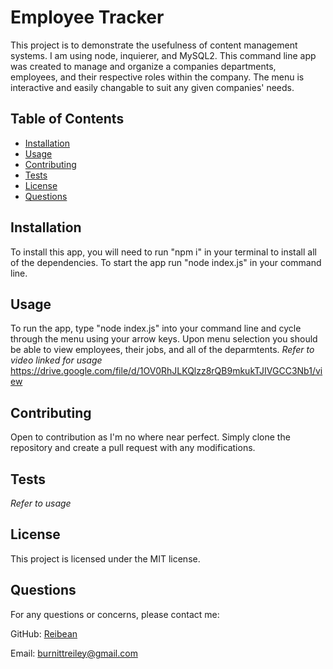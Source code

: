 # Employee Tracker

This project is to demonstrate the usefulness of content management systems. I am using node, inquierer, and MySQL2. This command line app was created to manage and organize a companies departments, employees, and their respective roles within the company. The menu is interactive and easily changable to suit any given companies' needs.

## Table of Contents

- [Installation](#installation)
- [Usage](#usage)
- [Contributing](#contributing)
- [Tests](#tests)
- [License](#license)
- [Questions](#questions)

## Installation

To install this app, you will need to run "npm i" in your terminal to install all of the dependencies. To start the app run "node index.js" in your command line.

## Usage

To run the app, type "node index.js" into your command line and cycle through the menu using your arrow keys. Upon menu selection you should be able to view employees, their jobs, and all of the deparmtents. *Refer to video linked for usage*
https://drive.google.com/file/d/1OV0RhJLKQlzz8rQB9mkukTJIVGCC3Nb1/view
 

## Contributing

Open to contribution as I'm no where near perfect. Simply clone the repository and create a pull request with any modifications.

## Tests

*Refer to usage*

## License

This project is licensed under the MIT license.

## Questions

For any questions or concerns, please contact me:

GitHub: [Reibean](https://github.com/Reibean)

Email: burnittreiley@gmail.com